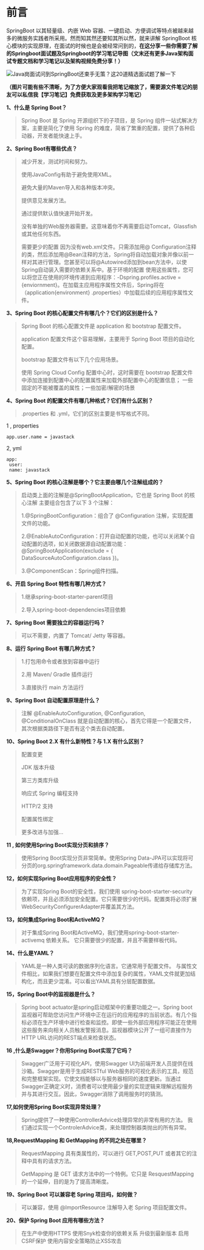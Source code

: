 # **前言**

SpringBoot 以其轻量级、内嵌 Web 容器、一键启动、方便调试等特点被越来越多的微服务实践者所采用。然而知其然还要知其所以然，就来讲解 SpringBoot 核心模块的实现原理，在面试的时候也是会被经常问到的，**在这分享一些你需要了解的Springboot面试题及Springboot的学习笔记导图（文末还有更多Java架构面试专题文档和学习笔记以及架构视频免费分享！）**

![Java岗面试问到SpringBoot还束手无策？这20道精选面试题了解一下](http://p1.pstatp.com/large/pgc-image/39112863bafb40ae9f49681fb9b953a5)



**（图片可能有些不清晰，为了方便大家观看我把笔记缩放了，需要源文件笔记的朋友可以私信我【学习笔记】免费获取及更多架构学习笔记）**

**1、什么是 Spring Boot？**

> Spring Boot 是 Spring 开源组织下的子项目，是 Spring 组件一站式解决方案，主要是简化了使用 Spring 的难度，简省了繁重的配置，提供了各种启动器，开发者能快速上手。

**2、Spring Boot有哪些优点？**

> 减少开发，测试时间和努力。
>
> 使用JavaConfig有助于避免使用XML。
>
> 避免大量的Maven导入和各种版本冲突。
>
> 提供意见发展方法。
>
> 通过提供默认值快速开始开发。
>
> 没有单独的Web服务器需要。这意味着你不再需要启动Tomcat，Glassfish或其他任何东西。
>
> 需要更少的配置 因为没有web.xml文件。只需添加用@ Configuration注释的类，然后添加用@Bean注释的方法，Spring将自动加载对象并像以前一样对其进行管理。您甚至可以将@Autowired添加到bean方法中，以使Spring自动装入需要的依赖关系中。基于环境的配置 使用这些属性，您可以将您正在使用的环境传递到应用程序：-Dspring.profiles.active = {enviornment}。在加载主应用程序属性文件后，Spring将在（application{environment} .properties）中加载后续的应用程序属性文件。

**3、Spring Boot 的核心配置文件有哪几个？它们的区别是什么？**

> Spring Boot 的核心配置文件是 application 和 bootstrap 配置文件。
>
> application 配置文件这个容易理解，主要用于 Spring Boot 项目的自动化配置。
>
> bootstrap 配置文件有以下几个应用场景。
>
> 使用 Spring Cloud Config 配置中心时，这时需要在 bootstrap 配置文件中添加连接到配置中心的配置属性来加载外部配置中心的配置信息； 一些固定的不能被覆盖的属性；一些加密/解密的场景

**4、Spring Boot 的配置文件有哪几种格式？它们有什么区别？**

> .properties 和 .yml，它们的区别主要是书写格式不同。

1 , properties

```
app.user.name = javastack
```

2, yml

```
app:
 user:
 name: javastack
```

**5、Spring Boot 的核心注解是哪个？它主要由哪几个注解组成的？**

> 启动类上面的注解是@SpringBootApplication，它也是 Spring Boot 的核心注解 主要组合包含了以下 3 个注解：
>
> 1.@SpringBootConfiguration：组合了 @Configuration 注解，实现配置文件的功能。
>
> 2.@EnableAutoConfiguration：打开自动配置的功能，也可以关闭某个自动配置的选项，如关闭数据源自动配置功能： @SpringBootApplication(exclude = { DataSourceAutoConfiguration.class })。
>
> 3.@ComponentScan：Spring组件扫描。

**6、开启 Spring Boot 特性有哪几种方式？**

> 1.继承spring-boot-starter-parent项目
>
> 2.导入spring-boot-dependencies项目依赖

**7、Spring Boot 需要独立的容器运行吗？**

> 可以不需要，内置了 Tomcat/ Jetty 等容器。

**8、运行 Spring Boot 有哪几种方式？**

> 1.打包用命令或者放到容器中运行
>
> 2.用 Maven/ Gradle 插件运行
>
> 3.直接执行 main 方法运行

**9、Spring Boot 自动配置原理是什么？**

> 注解 @EnableAutoConfiguration, @Configuration, @ConditionalOnClass 就是自动配置的核心，首先它得是一个配置文件，其次根据类路径下是否有这个类去自动配置。

**10、Spring Boot 2.X 有什么新特性？与 1.X 有什么区别？**

> 配置变更
>
> JDK 版本升级
>
> 第三方类库升级
>
> 响应式 Spring 编程支持
>
> HTTP/2 支持
>
> 配置属性绑定
>
> 更多改进与加强…

**11 , 如何使用Spring Boot实现分页和排序？**

> 使用Spring Boot实现分页非常简单。使用Spring Data-JPA可以实现将可分页的org.springframework.data.domain.Pageable传递给存储库方法。

**12，如何实现Spring Boot应用程序的安全性？**

> 为了实现Spring Boot的安全性，我们使用 spring-boot-starter-security依赖项，并且必须添加安全配置。它只需要很少的代码。配置类将必须扩展WebSecurityConfigurerAdapter并覆盖其方法。

**13，如何集成Spring Boot和ActiveMQ？**

> 对于集成Spring Boot和ActiveMQ，我们使用spring-boot-starter-activemq 依赖关系。 它只需要很少的配置，并且不需要样板代码。

**14、什么是YAML？**

> YAML是一种人类可读的数据序列化语言。它通常用于配置文件。 与属性文件相比，如果我们想要在配置文件中添加复杂的属性，YAML文件就更加结构化，而且更少混淆。可以看出YAML具有分层配置数据。

**15，Spring Boot中的监视器是什么？**

> Spring boot actuator是spring启动框架中的重要功能之一。Spring boot监视器可帮助您访问生产环境中正在运行的应用程序的当前状态。有几个指标必须在生产环境中进行检查和监控。即使一些外部应用程序可能正在使用这些服务来向相关人员触发警报消息。监视器模块公开了一组可直接作为HTTP URL访问的REST端点来检查状态。

**16 ,什么是Swagger？你用Spring Boot实现了它吗？**

> Swagger广泛用于可视化API，使用Swagger UI为前端开发人员提供在线沙箱。Swagger是用于生成RESTful Web服务的可视化表示的工具，规范和完整框架实现。它使文档能够以与服务器相同的速度更新。当通过Swagger正确定义时，消费者可以使用最少量的实现逻辑来理解远程服务并与其进行交互。因此，Swagger消除了调用服务时的猜测。

**17,如何使用Spring Boot实现异常处理？**

> Spring提供了一种使用ControllerAdvice处理异常的非常有用的方法。 我们通过实现一个ControlerAdvice类，来处理控制器类抛出的所有异常。

**18,RequestMapping 和 GetMapping 的不同之处在哪里？**

> RequestMapping 具有类属性的，可以进行 GET,POST,PUT 或者其它的注释中具有的请求方法。
>
> GetMapping 是 GET 请求方法中的一个特例。它只是 ResquestMapping 的一个延伸，目的是为了提高清晰度。

**19、Spring Boot 可以兼容老 Spring 项目吗，如何做？**

> 可以兼容，使用 @ImportResource 注解导入老 Spring 项目配置文件。

**20、保护 Spring Boot 应用有哪些方法？**

> 在生产中使用HTTPS 使用Snyk检查你的依赖关系 升级到最新版本 启用CSRF保护 使用内容安全策略防止XSS攻击